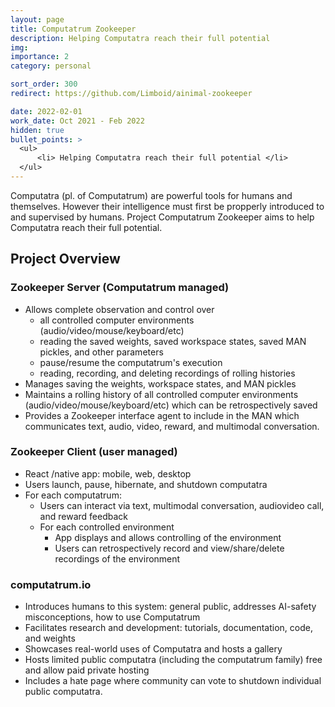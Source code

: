 ```yaml
---
layout: page
title: Computatrum Zookeeper
description: Helping Computatra reach their full potential
img:
importance: 2
category: personal

sort_order: 300
redirect: https://github.com/Limboid/ainimal-zookeeper

date: 2022-02-01
work_date: Oct 2021 - Feb 2022
hidden: true
bullet_points: >
  <ul>
      <li> Helping Computatra reach their full potential </li>
  </ul>
---
```


Computatra (pl. of Computatrum) are powerful tools for humans and themselves. However their intelligence must first be propperly introduced to and supervised by humans. Project Computatrum Zookeeper aims to help Computatra reach their full potential.

## Project Overview

### Zookeeper Server (Computatrum managed)

- Allows complete observation and control over
  - all controlled computer environments (audio/video/mouse/keyboard/etc)
  - reading the saved weights, saved workspace states, saved MAN pickles, and other parameters
  - pause/resume the computatrum's execution
  - reading, recording, and deleting recordings of rolling histories
- Manages saving the weights, workspace states, and MAN pickles
- Maintains a rolling history of all controlled computer environments (audio/video/mouse/keyboard/etc) which can be retrospectively saved
- Provides a Zookeeper interface agent to include in the MAN which communicates text, audio, video, reward, and multimodal conversation.

### Zookeeper Client (user managed)

- React /native app: mobile, web, desktop
- Users launch, pause, hibernate, and shutdown computatra
- For each computatrum:
  - Users can interact via text, multimodal conversation, audiovideo call, and reward feedback
  - For each controlled environment
    - App displays and allows controlling of the environment
    - Users can retrospectively record and view/share/delete recordings of the environment

### computatrum.io

- Introduces humans to this system: general public, addresses AI-safety misconceptions, how to use Computatrum
- Facilitates research and development: tutorials, documentation, code, and weights
- Showcases real-world uses of Computatra and hosts a gallery
- Hosts limited public computatra (including the computatrum family) free and allow paid private hosting
- Includes a hate page where community can vote to shutdown individual public computatra.
